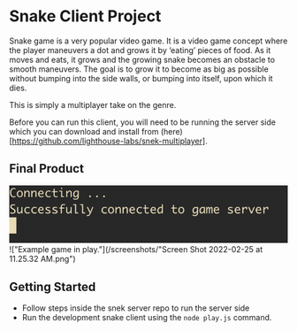 # Snake Client Project

Snake game is a very popular video game. It is a video game concept where the player maneuvers a dot and grows it by ‘eating’ pieces of food. As it moves and eats, it grows and the growing snake becomes an obstacle to smooth maneuvers. The goal is to grow it to become as big as possible without bumping into the side walls, or bumping into itself, upon which it dies.

This is simply a multiplayer take on the genre.

Before you can run this client, you will need to be running the server side which you can download and install from (here)[https://github.com/lighthouse-labs/snek-multiplayer]. 

## Final Product

!["Example of succsessful game connection."](/screenshots/startGameExample.png)
!["Example game in play."](/screenshots/"Screen Shot 2022-02-25 at 11.25.32 AM.png")


## Getting Started

- Follow steps inside the snek server repo to run the server side
- Run the development snake client using the `node play.js` command.
